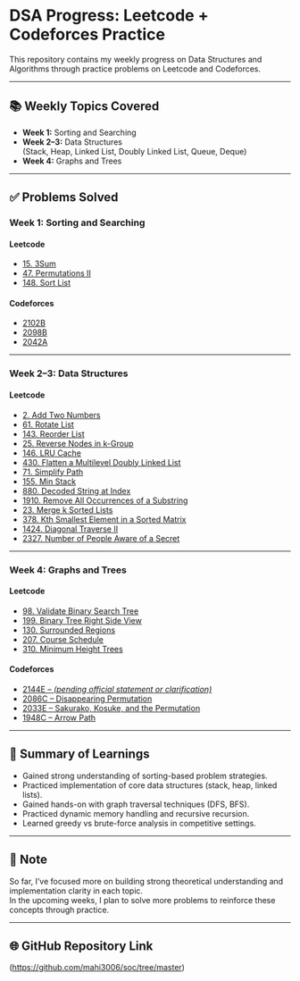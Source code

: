 # DSA Progress: Leetcode + Codeforces Practice

This repository contains my weekly progress on Data Structures and Algorithms through practice problems on Leetcode and Codeforces.

---

## 📚 Weekly Topics Covered

- **Week 1:** Sorting and Searching  
- **Week 2–3:** Data Structures  
  (Stack, Heap, Linked List, Doubly Linked List, Queue, Deque)
- **Week 4:** Graphs and Trees

---

## ✅ Problems Solved

### Week 1: Sorting and Searching

#### Leetcode
- [15. 3Sum](https://leetcode.com/problems/3sum/)
- [47. Permutations II](https://leetcode.com/problems/permutations-ii/)
- [148. Sort List](https://leetcode.com/problems/sort-list/)

#### Codeforces
- [2102B](https://codeforces.com/problemset/problem/2102/B)
- [2098B](https://codeforces.com/problemset/problem/2098/B)
- [2042A](https://codeforces.com/problemset/problem/2042/A)

---

### Week 2–3: Data Structures

#### Leetcode
- [2. Add Two Numbers](https://leetcode.com/problems/add-two-numbers/)
- [61. Rotate List](https://leetcode.com/problems/rotate-list/)
- [143. Reorder List](https://leetcode.com/problems/reorder-list/)
- [25. Reverse Nodes in k-Group](https://leetcode.com/problems/reverse-nodes-in-k-group/)
- [146. LRU Cache](https://leetcode.com/problems/lru-cache/)
- [430. Flatten a Multilevel Doubly Linked List](https://leetcode.com/problems/flatten-a-multilevel-doubly-linked-list/)
- [71. Simplify Path](https://leetcode.com/problems/simplify-path/)
- [155. Min Stack](https://leetcode.com/problems/min-stack/)
- [880. Decoded String at Index](https://leetcode.com/problems/decode-string-at-index/)
- [1910. Remove All Occurrences of a Substring](https://leetcode.com/problems/remove-all-occurrences-of-a-substring/)
- [23. Merge k Sorted Lists](https://leetcode.com/problems/merge-k-sorted-lists/)
- [378. Kth Smallest Element in a Sorted Matrix](https://leetcode.com/problems/kth-smallest-element-in-a-sorted-matrix/)
- [1424. Diagonal Traverse II](https://leetcode.com/problems/diagonal-traverse-ii/)
- [2327. Number of People Aware of a Secret](https://leetcode.com/problems/number-of-people-aware-of-a-secret/)

---

### Week 4: Graphs and Trees

#### Leetcode
- [98. Validate Binary Search Tree](https://leetcode.com/problems/validate-binary-search-tree/)
- [199. Binary Tree Right Side View](https://leetcode.com/problems/binary-tree-right-side-view/)
- [130. Surrounded Regions](https://leetcode.com/problems/surrounded-regions/)
- [207. Course Schedule](https://leetcode.com/problems/course-schedule/)
- [310. Minimum Height Trees](https://leetcode.com/problems/minimum-height-trees/)

#### Codeforces
- [2144E – *(pending official statement or clarification)*](https://codeforces.com)
- [2086C – Disappearing Permutation](https://codeforces.com/problemset/problem/2086/C)
- [2033E – Sakurako, Kosuke, and the Permutation](https://codeforces.com/problemset/problem/2033/E)
- [1948C – Arrow Path](https://codeforces.com/problemset/problem/1948/C)

---

## 📝 Summary of Learnings

- Gained strong understanding of sorting-based problem strategies.
- Practiced implementation of core data structures (stack, heap, linked lists).
- Gained hands-on with graph traversal techniques (DFS, BFS).
- Practiced dynamic memory handling and recursive recursion.
- Learned greedy vs brute-force analysis in competitive settings.

---

## 🔎 Note

So far, I’ve focused more on building strong theoretical understanding and implementation clarity in each topic.  
In the upcoming weeks, I plan to solve more problems to reinforce these concepts through practice.

---

## 🌐 GitHub Repository Link
(https://github.com/mahi3006/soc/tree/master)
